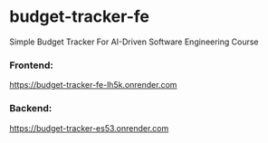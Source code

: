 # budget-tracker-fe
Simple Budget Tracker For AI-Driven Software Engineering Course

### Frontend: 
https://budget-tracker-fe-lh5k.onrender.com

### Backend:
https://budget-tracker-es53.onrender.com
